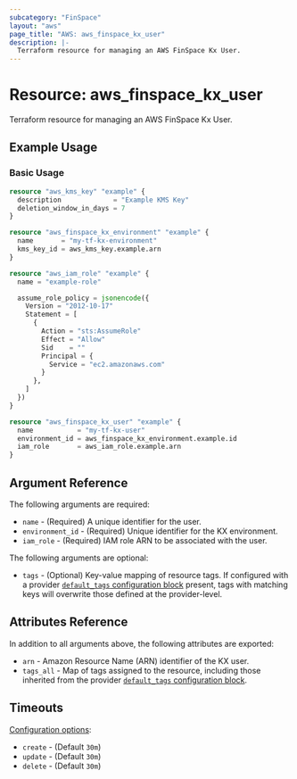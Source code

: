 ```yaml
---
subcategory: "FinSpace"
layout: "aws"
page_title: "AWS: aws_finspace_kx_user"
description: |-
  Terraform resource for managing an AWS FinSpace Kx User.
---
```


# Resource: aws_finspace_kx_user

Terraform resource for managing an AWS FinSpace Kx User.

## Example Usage

### Basic Usage

```terraform
resource "aws_kms_key" "example" {
  description             = "Example KMS Key"
  deletion_window_in_days = 7
}

resource "aws_finspace_kx_environment" "example" {
  name       = "my-tf-kx-environment"
  kms_key_id = aws_kms_key.example.arn
}

resource "aws_iam_role" "example" {
  name = "example-role"

  assume_role_policy = jsonencode({
    Version = "2012-10-17"
    Statement = [
      {
        Action = "sts:AssumeRole"
        Effect = "Allow"
        Sid    = ""
        Principal = {
          Service = "ec2.amazonaws.com"
        }
      },
    ]
  })
}

resource "aws_finspace_kx_user" "example" {
  name           = "my-tf-kx-user"
  environment_id = aws_finspace_kx_environment.example.id
  iam_role       = aws_iam_role.example.arn
}
```

## Argument Reference

The following arguments are required:

* `name` - (Required) A unique identifier for the user.
* `environment_id` - (Required) Unique identifier for the KX environment.
* `iam_role` - (Required) IAM role ARN to be associated with the user.

The following arguments are optional:

* `tags` - (Optional) Key-value mapping of resource tags. If configured with a provider [`default_tags` configuration block](/docs/providers/aws/index.html#default_tags-configuration-block) present, tags with matching keys will overwrite those defined at the provider-level.

## Attributes Reference

In addition to all arguments above, the following attributes are exported:

* `arn` - Amazon Resource Name (ARN) identifier of the KX user.
* `tags_all` - Map of tags assigned to the resource, including those inherited from the provider [`default_tags` configuration block](/docs/providers/aws/index.html#default_tags-configuration-block).

## Timeouts

[Configuration options](https://developer.hashicorp.com/terraform/language/resources/syntax#operation-timeouts):

* `create` - (Default `30m`)
* `update` - (Default `30m`)
* `delete` - (Default `30m`)

